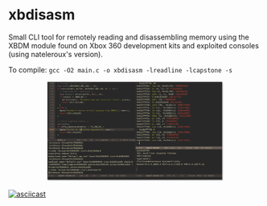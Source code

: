 # xbdisasm
Small CLI tool for remotely reading and disassembling memory using the XBDM module found on Xbox 360 development kits and exploited consoles (using nateleroux's version).

To compile: `gcc -O2 main.c -o xbdisasm -lreadline -lcapstone -s`

<p align="center">
  <img width="70%" alt="screenshot" src="screen.png" />
</p>

[![asciicast](https://asciinema.org/a/Vxmsk5mF4GGujsAPydH2mHIVq.svg)](https://asciinema.org/a/Vxmsk5mF4GGujsAPydH2mHIVq)
